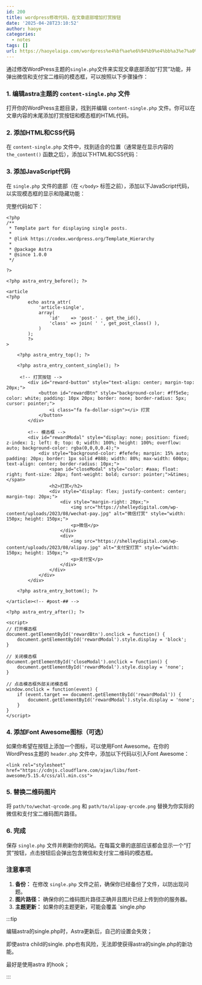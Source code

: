 ```yaml
---
id: 200
title: wordpress修改代码，在文章底部增加打赏按钮
date: '2025-04-28T23:10:52'
author: haoye
categories:
  - notes
tags: []
url: https://haoyelaiga.com/wordpress%e4%bf%ae%e6%94%b9%e4%bb%a3%e7%a0%81%ef%bc%8c%e5%9c%a8%e6%96%87%e7%ab%a0%e5%ba%95%e9%83%a8%e5%a2%9e%e5%8a%a0%e6%89%93%e8%b5%8f%e6%8c%89%e9%92%ae/
---
```


通过修改WordPress主题的`single.php`文件来实现文章底部添加“打赏”功能，并弹出微信和支付宝二维码的模态框，可以按照以下步骤操作：

### 1. 编辑astra主题的 `content-single.php` 文件

打开你的WordPress主题目录，找到并编辑 `content-single.php` 文件。你可以在文章内容的末尾添加打赏按钮和模态框的HTML代码。

### 2. 添加HTML和CSS代码

在 `content-single.php` 文件中，找到适合的位置（通常是在显示内容的 `the_content()` 函数之后），添加以下HTML和CSS代码：

### 3. 添加JavaScript代码

在 `single.php` 文件的底部（在 `</body>` 标签之前），添加以下JavaScript代码，以实现模态框的显示和隐藏功能：

完整代码如下：

```
<?php
/**
 * Template part for displaying single posts.
 *
 * @link https://codex.wordpress.org/Template_Hierarchy
 *
 * @package Astra
 * @since 1.0.0
 */

?>

<?php astra_entry_before(); ?>

<article
<?php
        echo astra_attr(
            'article-single',
            array(
                'id'    => 'post-' . get_the_id(),
                'class' => join( ' ', get_post_class() ),
            )
        );
        ?>
>

    <?php astra_entry_top(); ?>

    <?php astra_entry_content_single(); ?>

     <!-- 打赏按钮 -->
        <div id="reward-button" style="text-align: center; margin-top: 20px;">
            <button id="rewardBtn" style="background-color: #ff5e5e; color: white; padding: 10px 20px; border: none; border-radius: 5px; cursor: pointer;">
                <i class="fa fa-dollar-sign"></i> 打赏
            </button>
        </div>

        <!-- 模态框 -->
        <div id="rewardModal" style="display: none; position: fixed; z-index: 1; left: 0; top: 0; width: 100%; height: 100%; overflow: auto; background-color: rgba(0,0,0,0.4);">
            <div style="background-color: #fefefe; margin: 15% auto; padding: 20px; border: 1px solid #888; width: 80%; max-width: 600px; text-align: center; border-radius: 10px;">
                <span id="closeModal" style="color: #aaa; float: right; font-size: 28px; font-weight: bold; cursor: pointer;">&times;</span>
                <h2>打赏</h2>
                <div style="display: flex; justify-content: center; margin-top: 20px;">
                    <div style="margin-right: 20px;">
                        <img src="https://shelleydigital.com/wp-content/uploads/2023/08/wechat-pay.jpg" alt="微信打赏" style="width: 150px; height: 150px;">
                        <p>微信</p>
                    </div>
                    <div>
                        <img src="https://shelleydigital.com/wp-content/uploads/2023/08/alipay.jpg" alt="支付宝打赏" style="width: 150px; height: 150px;">
                        <p>支付宝</p>
                    </div>
                </div>
            </div>
        </div>

    <?php astra_entry_bottom(); ?>

</article><!-- #post-## -->

<?php astra_entry_after(); ?>

<script>
// 打开模态框
document.getElementById('rewardBtn').onclick = function() {
    document.getElementById('rewardModal').style.display = 'block';
}

// 关闭模态框
document.getElementById('closeModal').onclick = function() {
    document.getElementById('rewardModal').style.display = 'none';
}

// 点击模态框外部关闭模态框
window.onclick = function(event) {
    if (event.target == document.getElementById('rewardModal')) {
        document.getElementById('rewardModal').style.display = 'none';
    }
}
</script>
```

### 4. 添加Font Awesome图标（可选）

如果你希望在按钮上添加一个图标，可以使用Font Awesome。在你的WordPress主题的 `header.php` 文件中，添加以下代码以引入Font Awesome：

```
<link rel="stylesheet" href="https://cdnjs.cloudflare.com/ajax/libs/font-awesome/5.15.4/css/all.min.css">
```

### 5. 替换二维码图片

将 `path/to/wechat-qrcode.png` 和 `path/to/alipay-qrcode.png` 替换为你实际的微信和支付宝二维码图片路径。

### 6. 完成

保存 `single.php` 文件并刷新你的网站。在每篇文章的底部应该都会显示一个“打赏”按钮，点击按钮后会弹出包含微信和支付宝二维码的模态框。

### 注意事项

1. **备份：** 在修改 `single.php` 文件之前，确保你已经备份了文件，以防出现问题。
2. **图片路径：** 确保你的二维码图片路径正确并且图片已经上传到你的服务器。
3. **主题更新：** 如果你的主题更新，可能会覆盖 \`single.php

:::tip

编辑astra的single.php时，Astra更新后，自己的设置会失效；

即使astra child的single. php也有风险，无法即使获得astra的single.php的新功能。

最好是使用astra 的hook；

:::
